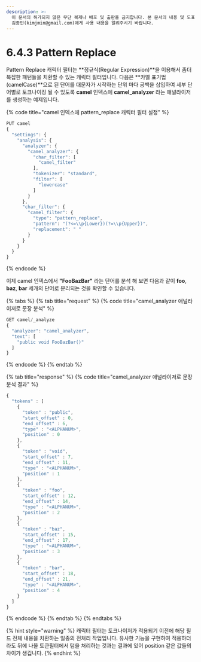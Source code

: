 ```yaml
---
description: >-
  이 문서의 허가되지 않은 무단 복제나 배포 및 출판을 금지합니다. 본 문서의 내용 및 도표 등을 인용하고자 하는 경우 출처를 명시하고
  김종민(kimjmin@gmail.com)에게 사용 내용을 알려주시기 바랍니다.
---
```


# 6.4.3 Pattern Replace

  Pattern Replace 캐릭터 필터는 **정규식\(Regular Expression\)**을 이용해서 좀더 복잡한 패턴들을 치환할 수 있는 캐릭터 필터입니다. 다음은 **카멜 표기법\(camelCase\)**으로 된 단어를 대문자가 시작하는 단위 마다 공백을 삽입하여 세부 단어별로 토크나이징 될 수 있도록 **camel** 인덱스에 **camel\_analyzer** 라는 애널라이저를 생성하는 예제입니다.

{% code title="camel 인덱스에 pattern\_replace 캐릭터 필터 설정" %}
```javascript
PUT camel
{
  "settings": {
    "analysis": {
      "analyzer": {
        "camel_analyzer": {
          "char_filter": [
            "camel_filter"
          ],
          "tokenizer": "standard",
          "filter": [
            "lowercase"
          ]
        }
      },
      "char_filter": {
        "camel_filter": {
          "type": "pattern_replace",
          "pattern": "(?<=\\p{Lower})(?=\\p{Upper})",
          "replacement": " "
        }
      }
    }
  }
}
```
{% endcode %}

  이제 camel 인덱스에서 **"FooBazBar"** 라는 단어를 분석 해 보면 다음과 같이 **foo**, **baz**, **bar** 세개의 단어로 분리되는 것을 확인할 수 있습니다.

{% tabs %}
{% tab title="request" %}
{% code title="camel\_analyzer 애널라이저로 문장 분석" %}
```javascript
GET camel/_analyze
{
  "analyzer": "camel_analyzer",
  "text": [
    "public void FooBazBar()"
  ]
}
```
{% endcode %}
{% endtab %}

{% tab title="response" %}
{% code title="camel\_analyzer 애널라이저로 문장 분석 결과" %}
```javascript
{
  "tokens" : [
    {
      "token" : "public",
      "start_offset" : 0,
      "end_offset" : 6,
      "type" : "<ALPHANUM>",
      "position" : 0
    },
    {
      "token" : "void",
      "start_offset" : 7,
      "end_offset" : 11,
      "type" : "<ALPHANUM>",
      "position" : 1
    },
    {
      "token" : "foo",
      "start_offset" : 12,
      "end_offset" : 14,
      "type" : "<ALPHANUM>",
      "position" : 2
    },
    {
      "token" : "baz",
      "start_offset" : 15,
      "end_offset" : 17,
      "type" : "<ALPHANUM>",
      "position" : 3
    },
    {
      "token" : "bar",
      "start_offset" : 18,
      "end_offset" : 21,
      "type" : "<ALPHANUM>",
      "position" : 4
    }
  ]
}
```
{% endcode %}
{% endtab %}
{% endtabs %}

{% hint style="warning" %}
캐릭터 필터는 토크나이저가 적용되기 이전에 해당 필드 전체 내용을 치환하는 일종의 전처리 작업입니다. 유사한 기능을 구현하여 적용하더라도 뒤에 나올 토큰필터에서 텀을 처리하는 것과는 결과에 있어 position 같은 값들의 차이가 생깁니다.
{% endhint %}



